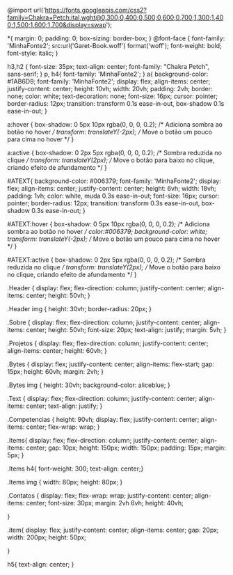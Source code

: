 @import url('https://fonts.googleapis.com/css2?family=Chakra+Petch:ital,wght@0,300;0,400;0,500;0,600;0,700;1,300;1,400;1,500;1,600;1,700&display=swap');

*{
    margin: 0;
    padding: 0;
    box-sizing: border-box;
}
@font-face {
    font-family: 'MinhaFonte2';
    src:url('Garet-Book.woff') format('woff');
    font-weight: bold;
    font-style: italic;
}

h3,h2 {
    font-size: 35px;
    text-align: center;
    font-family: "Chakra Petch", sans-serif;
}
p, h4{
    font-family: 'MinhaFonte2';
}
a{
    background-color: #1AB6D9;
    font-family: 'MinhaFonte2';
    display: flex;
    align-items: center;
    justify-content: center;
    height: 10vh;
    width: 20vh;
    padding: 2vh;
    border: none; 
    color: white;
    text-decoration: none;
    font-size: 16px;
    cursor: pointer;
    border-radius: 12px; 
    transition: transform 0.1s ease-in-out, box-shadow 0.1s ease-in-out;
}

a:hover {
    box-shadow: 0 5px 10px rgba(0, 0, 0, 0.2); /* Adiciona sombra ao botão no hover */
    transform: translateY(-2px); /* Move o botão um pouco para cima no hover */
  }
  
  a:active {
    box-shadow: 0 2px 5px rgba(0, 0, 0, 0.2); /* Sombra reduzida no clique */
    transform: translateY(2px); /* Move o botão para baixo no clique, criando efeito de afundamento */
  }

  #ATEXT{
    background-color: #006379;
    font-family: 'MinhaFonte2';
    display: flex;
    align-items: center;
    justify-content: center;
    height: 6vh;
    width: 18vh;
    padding: 1vh;
    color: white, muda 0.3s ease-in-out;
    font-size: 16px;
    cursor: pointer;
    border-radius: 12px; 
    transition: transform 0.3s ease-in-out, box-shadow 0.3s ease-in-out;
  }

  #ATEXT:hover {
    box-shadow: 0 5px 10px rgba(0, 0, 0, 0.2); /* Adiciona sombra ao botão no hover */
    color:#006379;
    background-color: white;
    transform: translateY(-2px); /* Move o botão um pouco para cima no hover */
  }
  
  #ATEXT:active {
    box-shadow: 0 2px 5px rgba(0, 0, 0, 0.2); /* Sombra reduzida no clique */
    transform: translateY(2px); /* Move o botão para baixo no clique, criando efeito de afundamento */
  }

.Header {
    display: flex;
    flex-direction: column;
    justify-content: center;
    align-items: center;
    height: 50vh;
}

.Header img {
    height: 30vh;
    border-radius: 20px;
}

.Sobre {
    display: flex;
    flex-direction: column;
    justify-content: center;
    align-items: center;
    height: 50vh;
    font-size: 20px;
    text-align: justify;
    margin: 5vh;
}


.Projetos {
    display: flex;
    flex-direction: column;
    justify-content: center;
    align-items: center;
    height: 60vh;
}

.Bytes {
    display: flex;
    justify-content: center;
    align-items: flex-start;
    gap: 15px;
    height: 60vh;
    margin: 2vh;
}

.Bytes img {
    height: 30vh;
    background-color: aliceblue;
}

.Text {
    display: flex;
    flex-direction: column;
    justify-content: center;
    align-items: center;
    text-align: justify;
}

.Competencias {
    height: 90vh;
    display: flex;
    justify-content: center;
    align-items: center;
    flex-wrap: wrap;
}


 .Items{
    display: flex;
    flex-direction: column;
    justify-content: center;
    align-items: center;
    gap: 10px;
    height: 150px;
    width: 150px;
    padding: 15px;
    margin: 5px;
 }

 .Items h4{
    font-weight: 300;
    text-align: center;}

.Items img {
    width: 80px;
    height: 80px;
}

.Contatos {
    display: flex;
    flex-wrap: wrap;
    justify-content: center;
    align-items: center;
    font-size: 30px;
    margin: 2vh 6vh;
    height: 40vh;
   
}

.item{
    display: flex;
    justify-content: center;
    align-items: center;
    gap: 20px;
    width: 200px;
    height: 50px;
    
}

h5{
    text-align: center;
}